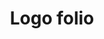 ---
layout: post
title: "Logo folio"
description: "Collection of the logo designed till date"
thumb_image: "logo-folio/folio-thumbnail.png"
tags: [Logo design]

partials:
  
  - name    : section-image-full-width
    image   : logo-folio/folio-thumbnail.png
    alt     : full-width-image

  - name    : section-content
    columns :
        - column      : with-8col xs-with-12col
          heading     : Thought
          description : |
            Sometimes I wonder, in this digital world where everything changes quickly that your work gets lost in the updates. As a designer, I always want my designs to be timeless, and believe me it takes sweat. It comes after years of practice, to develop an eye to nudge that one bloating pixel and it takes sleepless nights for that one idea fresh idea which makes to the final. Logo of a company or product is the one from a plethora of design work that stays visible for long. Below are some I am most proud of.
   
  - name    : section-image
    class   : with-less-margin
    image   : logo-folio/karna.png
    alt     : Karna, social media listening tool

  - name    : section-image
    class   : with-less-margin
    image   : logo-folio/atamkala.png
    alt     : Atamkala, contenporary indian clothing & jwellery brand

  - name    : section-image
    class   : with-less-margin
    image   : logo-folio/elucidata.png
    alt     : Elucidata, enabling scientist to find drug

  - name    : section-image
    class   : with-less-margin
    image   : logo-folio/dentistry.png
    alt     : Dentistry, helping dentist detect cavities


---